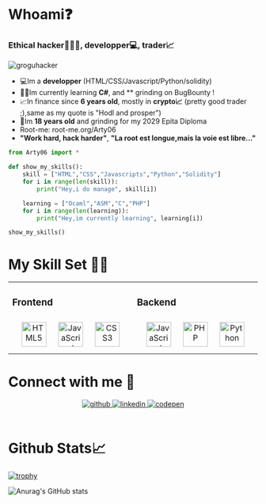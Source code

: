 
# Whoami❓
### Ethical hacker👨🏻‍💻, developper💻, trader📈
![groguhacker](https://user-images.githubusercontent.com/107058122/211169914-e5d125b6-e189-43fc-8ed4-6df9c33bc726.png)

- 💻Im a **developper** (HTML/CSS/Javascript/Python/solidity)
- 👨‍🎓Im currently learning **C#**, and ** grinding on BugBounty !                                       
- 📈In finance since **6 years old**, mostly in **crypto📈** (pretty good trader ;),same as my quote is "Hodl and prosper")
- 🚀Im **18 years old** and grinding for my 2029 Epita Diploma
- Root-me: root-me.org/Arty06
- **"Work hard, hack harder"**, **"La root est longue,mais la voie est libre..."**


```python
from Arty06 import *

def show_my_skills():
    skill = ["HTML","CSS","Javascripts","Python","Solidity"]
    for i in range(len(skill)):
        print("Hey,i do manage", skill[i])

    learning = ["Ocaml","ASM","C","PHP"]
    for i in range(len(learning)):
        print("Hey,im currently learning", learning[i])

show_my_skills()


```


# My Skill Set 👨‍💻 
<table><tr><td valign="top" width="33%">



### Frontend  
<div align="center">  
<a href="https://en.wikipedia.org/wiki/HTML5" target="_blank"><img style="margin: 10px" src="https://profilinator.rishav.dev/skills-assets/html5-original-wordmark.svg" alt="HTML5" height="50" /></a>  
<a href="https://www.javascript.com/" target="_blank"><img style="margin: 10px" src="https://profilinator.rishav.dev/skills-assets/javascript-original.svg" alt="JavaScript" height="50" /></a>  
<a href="https://www.w3schools.com/css/" target="_blank"><img style="margin: 10px" src="https://profilinator.rishav.dev/skills-assets/css3-original-wordmark.svg" alt="CSS3" height="50" /></a>  
</div>

</td><td valign="top" width="33%">



### Backend  
<div align="center">  
<a href="https://www.javascript.com/" target="_blank"><img style="margin: 10px" src="https://profilinator.rishav.dev/skills-assets/javascript-original.svg" alt="JavaScript" height="50" /></a>  
<a href="https://www.php.net/" target="_blank"><img style="margin: 10px" src="https://profilinator.rishav.dev/skills-assets/php-original.svg" alt="PHP" height="50" /></a>  
<a href="https://www.python.org/" target="_blank"><img style="margin: 10px" src="https://profilinator.rishav.dev/skills-assets/python-original.svg" alt="Python" height="50" /></a>  
</div>
</table>

 # Connect with me 📱
<div align="center">
<a href="https://github.com/ArtyETH06" target="_blank">
<img src=https://img.shields.io/badge/github-%2324292e.svg?&style=for-the-badge&logo=github&logoColor=white alt=github style="margin-bottom: 5px;" />
</a>
<a href="https://www.linkedin.com/in/arthur-raillon-b95b21256/" target="_blank">
<img src=https://img.shields.io/badge/linkedin-%23131417.svg?&style=for-the-badge&logo=codepen&logoColor=white alt=linkedin style="margin-bottom: 5px;" />
</a>  
<a href="https://artyeth06.github.io/" target="_blank">
<img src=https://img.shields.io/badge/Cybersecurity%20Blog-%20-%20?&style=for-the-badge&logo=codepen&logoColor=white alt=codepen style="margin-bottom: 5px;" />
</a>  
</div>  
  

<br/>  
  
# Github Stats📈
 
[![trophy](https://github-profile-trophy.vercel.app/?username=ArtyETH06&theme=onedark)](https://github.com/ryo-ma/github-profile-trophy)

 
![Anurag's GitHub stats](https://github-readme-stats.vercel.app/api?username=ArtyETH06&show_icons=true&theme=tokyonight)


